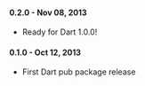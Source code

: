 
#### 0.2.0 - Nov 08, 2013

  * Ready for Dart 1.0.0!

#### 0.1.0 - Oct 12, 2013

  * First Dart pub package release
